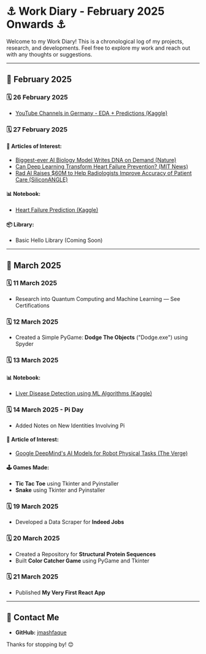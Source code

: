 # ⚓ Work Diary - February 2025 Onwards ⚓

Welcome to my Work Diary! This is a chronological log of my projects, research, and developments. Feel free to explore my work and reach out with any thoughts or suggestions.

---

## 📅 **February 2025**

### 🗓 **26 February 2025**
- [YouTube Channels in Germany - EDA + Predictions (Kaggle)](https://www.kaggle.com/code/jmashfaque/youtube-channels-in-germany-eda-predictions)

### 🗓 **27 February 2025**
#### 📖 **Articles of Interest:**
- [Biggest-ever AI Biology Model Writes DNA on Demand (Nature)](https://www.nature.com/articles/d41586-025-00531-3)
- [Can Deep Learning Transform Heart Failure Prevention? (MIT News)](https://news.mit.edu/2025/can-deep-learning-transform-heart-failure-prevention-0210)
- [Rad AI Raises $60M to Help Radiologists Improve Accuracy of Patient Care (SiliconANGLE)](https://siliconangle.com/2025/01/30/rad-ai-raises-60m-help-radiologists-improve-accuracy-patient-care)

#### 📊 **Notebook:**
- [Heart Failure Prediction (Kaggle)](https://www.kaggle.com/code/jmashfaque/heart-failure-prediction)

#### 📦 **Library:**
- Basic Hello Library (Coming Soon)

---

## 📅 **March 2025**

### 🗓 **11 March 2025**
- Research into Quantum Computing and Machine Learning — See Certifications

### 🗓 **12 March 2025**
- Created a Simple PyGame: **Dodge The Objects** ("Dodge.exe") using Spyder

### 🗓 **13 March 2025**
#### 📊 **Notebook:**
- [Liver Disease Detection using ML Algorithms (Kaggle)](https://www.kaggle.com/code/jmashfaque/liver-disease-detection-ml-algorithms?scriptVersionId=227393654)

### 🗓 **14 March 2025 - Pi Day**
- Added Notes on New Identities Involving Pi

#### 📖 **Article of Interest:**
- [Google DeepMind's AI Models for Robot Physical Tasks (The Verge)](https://www.theverge.com/news/628021/google-deepmind-gemini-robotics-ai-models)

#### 🕹 **Games Made:**
- **Tic Tac Toe** using Tkinter and Pyinstaller
- **Snake** using Tkinter and Pyinstaller

### 🗓 **19 March 2025**
- Developed a Data Scraper for **Indeed Jobs**

### 🗓 **20 March 2025**
- Created a Repository for **Structural Protein Sequences**
- Built **Color Catcher Game** using PyGame and Tkinter

### 🗓 **21 March 2025**
- Published **My Very First React App**

---

## 💬 **Contact Me**
- **GitHub:** [jmashfaque](https://github.com/jmashfaque)

Thanks for stopping by! 😊

